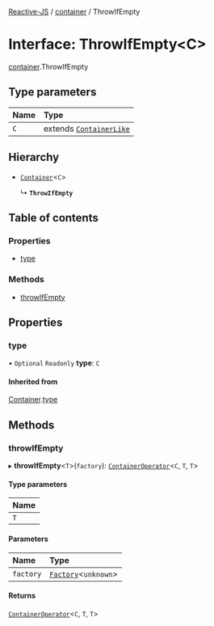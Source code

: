[Reactive-JS](../README.md) / [container](../modules/container.md) / ThrowIfEmpty

# Interface: ThrowIfEmpty<C\>

[container](../modules/container.md).ThrowIfEmpty

## Type parameters

| Name | Type |
| :------ | :------ |
| `C` | extends [`ContainerLike`](container.ContainerLike.md) |

## Hierarchy

- [`Container`](container.Container.md)<`C`\>

  ↳ **`ThrowIfEmpty`**

## Table of contents

### Properties

- [type](container.ThrowIfEmpty.md#type)

### Methods

- [throwIfEmpty](container.ThrowIfEmpty.md#throwifempty)

## Properties

### type

• `Optional` `Readonly` **type**: `C`

#### Inherited from

[Container](container.Container.md).[type](container.Container.md#type)

## Methods

### throwIfEmpty

▸ **throwIfEmpty**<`T`\>(`factory`): [`ContainerOperator`](../modules/container.md#containeroperator)<`C`, `T`, `T`\>

#### Type parameters

| Name |
| :------ |
| `T` |

#### Parameters

| Name | Type |
| :------ | :------ |
| `factory` | [`Factory`](../modules/functions.md#factory)<`unknown`\> |

#### Returns

[`ContainerOperator`](../modules/container.md#containeroperator)<`C`, `T`, `T`\>
